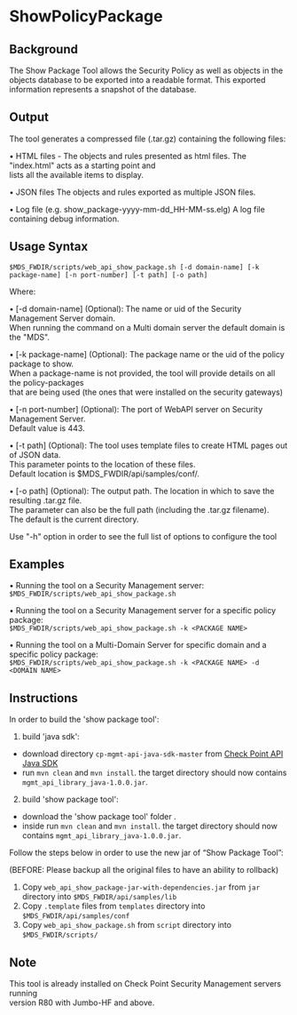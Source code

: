 # ShowPolicyPackage
 
## Background
The Show Package Tool allows the Security Policy as well as objects in the objects database to be exported 
into a readable format. This exported information represents a snapshot of the database.

## Output
The tool generates a compressed file (.tar.gz) containing the following files:

• HTML files - The objects and rules presented as html files. The "index.html" acts as a starting point and  
lists all the available items to display.
	
• JSON files The objects and rules exported as multiple JSON files.
	
• Log file (e.g. show_package-yyyy-mm-dd_HH-MM-ss.elg) A log file containing debug information.

## Usage Syntax

```$MDS_FWDIR/scripts/web_api_show_package.sh [-d domain-name] [-k package-name] [-n port-number] [-t path] [-o path]```
      
Where:

• [-d domain-name] (Optional): The name or uid of the Security Management Server domain.  
When running the command on a Multi domain server the default domain is the "MDS".

• [-k package-name] (Optional): The package name or the uid of the policy package to show.  
When a package-name is not provided, the tool will provide details on all the policy-packages  
that are being used (the ones that were installed on the security gateways)  

• [-n port-number] (Optional): The port of WebAPI server on Security Management Server.  
Default value is 443.

• [-t path] (Optional): The tool uses template files to create HTML pages out of JSON data.  
This parameter points to the location of these files.  
Default location is $MDS_FWDIR/api/samples/conf/.  

• [-o path] (Optional): The output path. The location in which to save the resulting .tar.gz file.  
The parameter can also be the full path (including the .tar.gz filename).   
The default is the current directory.  

Use "-h" option in order to see the full list of options to configure the tool  

## Examples
• Running the tool on a Security Management server:  
`$MDS_FWDIR/scripts/web_api_show_package.sh`  

• Running the tool on a Security Management server for a specific policy package:  
`$MDS_FWDIR/scripts/web_api_show_package.sh -k <PACKAGE NAME>`  

• Running the tool on a Multi-Domain Server for specific domain and a specific policy package:  
`$MDS_FWDIR/scripts/web_api_show_package.sh -k <PACKAGE NAME> -d <DOMAIN NAME>`  
  
## Instructions

In order to build the 'show package tool':   
1. build 'java sdk':   
* download directory `cp-mgmt-api-java-sdk-master` from [Check Point API Java SDK](https://github.com/CheckPoint-APIs-Team/cp-mgmt-api-java-sdk)   
* run `mvn clean` and `mvn install`. the target directory should now contains `mgmt_api_library_java-1.0.0.jar`.   
2. build 'show package tool':      
* download the 'show package tool' folder .     
* inside run `mvn clean` and `mvn install`. the target directory should now contains `mgmt_api_library_java-1.0.0.jar`.     
   
Follow the steps below in order to use the new jar of “Show Package Tool”:    

(BEFORE: Please backup all the original files to have an ability to rollback)  

1. Copy `web_api_show_package-jar-with-dependencies.jar` from `jar` directory into `$MDS_FWDIR/api/samples/lib`  
2. Copy `.template` files from `templates` directory into `$MDS_FWDIR/api/samples/conf`  
3. Copy `web_api_show_package.sh` from `script` directory into `$MDS_FWDIR/scripts/`  

## Note

This tool is already installed on Check Point Security Management servers running  
version R80 with Jumbo-HF and above.  
